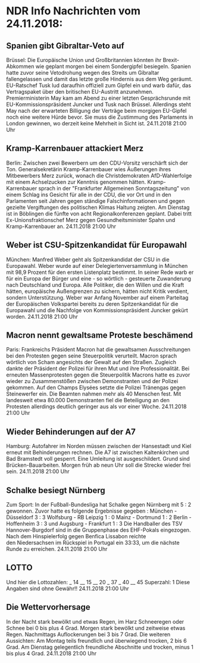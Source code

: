 # NDR Info Nachrichten vom 24.11.2018:


## Spanien gibt Gibraltar-Veto auf
Brüssel: Die Europäische Union und Großbritannien könnten ihr Brexit-Abkommen wie geplant morgen bei einem Sondergipfel besiegeln. Spanien hatte zuvor seine Vetodrohung wegen des Streits um Gibraltar fallengelassen und damit das letzte große Hindernis aus dem Weg geräumt. EU-Ratschef Tusk lud daraufhin offiziell zum Gipfel ein und warb dafür, das Vertragspaket über den britischen EU-Austritt anzunehmen. Premierministerin May kam am Abend zu einer letzten Gesprächsrunde mit EU-Kommissionspräsident Juncker und Tusk nach Brüssel. Allerdings steht May nach der erwarteten Billigung der Verträge beim morgigen EU-Gipfel noch eine weitere Hürde bevor. Sie muss die Zustimmung des Parlaments in London gewinnen, wo derzeit keine Mehrheit in Sicht ist. 24.11.2018 21:00 Uhr 

## Kramp-Karrenbauer attackiert Merz
Berlin: Zwischen zwei Bewerbern um den CDU-Vorsitz verschärft sich der Ton. Generalsekretärin Kramp-Karrenbauer wies Äußerungen ihres Mitbewerbers Merz zurück, wonach die Christdemokraten AfD-Wahlerfolge mit einem Achselzucken zur Kenntnis genommen hätten. Kramp-Karrenbauer sprach in der "Frankfurter Allgemeinen Sonntagszeitung" von einem Schlag ins Gesicht für alle in der CDU, die vor Ort und in den Parlamenten seit Jahren gegen ständige Falschinformationen und gegen gezielte Vergiftungen des politischen Klimas Haltung zeigten. Am Dienstag ist in Böblingen die fünfte von acht Regionalkonferenzen geplant. Dabei tritt Ex-Unionsfraktionschef Merz gegen Gesundheitsminister Spahn und Kramp-Karrenbauer an. 24.11.2018 21:00 Uhr 

## Weber ist CSU-Spitzenkandidat für Europawahl
München: Manfred Weber geht als Spitzenkandidat der CSU in die Europawahl. Weber wurde auf einer Delegiertenversammlung in München mit 98,9 Prozent für den ersten Listenplatz bestimmt. In seiner Rede warb er für ein Europa der Bürger und eine - so wörtlich - gesteuerte Zuwanderung nach Deutschland und Europa. Alle Politiker, die den Willen und die Kraft hätten, europäische Außengrenzen zu sichern, hätten nicht Kritik verdient, sondern Unterstützung. Weber war Anfang November auf einem Parteitag der Europäischen Volkspartei bereits zu deren Spitzenkandidat für die Europawahl und die Nachfolge von Kommissionspräsident Juncker gekürt worden. 24.11.2018 21:00 Uhr 

## Macron nennt gewaltsame Proteste beschämend
Paris: Frankreichs Präsident Macron hat die gewaltsamen Ausschreitungen bei den Protesten gegen seine Steuerpolitik verurteilt. Macron sprach wörtlich von Scham angesichts der Gewalt auf den Straßen. Zugleich dankte der Präsident der Polizei für ihren Mut und ihre Professionalität. Bei erneuten Massenprotesten gegen die Steuerpolitik Macrons hatte es zuvor wieder zu Zusammenstößen zwischen Demonstranten und der Polizei gekommen. Auf den Champs Elysées setzte die Polizei Tränengas gegen Steinewerfer ein. Die Beamten nahmen mehr als 40 Menschen fest. Mit landesweit etwa 80.000 Demonstranten fiel die Beteiligung an den Protesten allerdings deutlich geringer aus als vor einer Woche. 24.11.2018 21:00 Uhr 

## Wieder Behinderungen auf der A7
Hamburg: Autofahrer im Norden müssen zwischen der Hansestadt und Kiel erneut mit Behinderungen rechnen. Die A7 ist zwischen Kaltenkirchen und Bad Bramstedt voll gesperrt. Eine Umleitung ist ausgeschildert. Grund sind Brücken-Bauarbeiten. Morgen früh ab neun Uhr soll die Strecke wieder frei sein. 24.11.2018 21:00 Uhr 

## Schalke besiegt Nürnberg
Zum Sport: In der Fußball-Bundesliga hat Schalke gegen Nürnberg mit 5 : 2 gewonnen. Zuvor hatte es folgende Ergebnisse gegeben : München - Düsseldorf 3 : 3
Wolfsburg - RB Leipzig 1 : 0 Mainz - Dortmund 1 : 2
Berlin - Hoffenheim 3 : 3 und Augsburg - Frankfurt 1 : 3 Die Handballer des TSV Hannover-Burgdorf sind in die Gruppenphase des EHF-Pokals eingezogen. Nach dem Hinspielerfolg gegen Benfica Lissabon reichte den Niedersachsen im Rückspiel in Portugal ein 33:33, um die nächste Runde zu erreichen. 24.11.2018 21:00 Uhr 

## LOTTO
Und hier die Lottozahlen:
_ 14	__	15	__ 20	_ 37	_ 40	__	45
Superzahl:	1 Diese Angaben sind ohne Gewähr!! 24.11.2018 21:00 Uhr 

## Die Wettervorhersage
In der Nacht stark bewölkt und etwas Regen, im Harz Schneeregen oder Schnee bei 0 bis plus 4 Grad. Morgen stark bewölkt und zeitweise etwas Regen. Nachmittags Auflockerungen bei 3 bis 7 Grad. Die weiteren Aussichten: Am Montag teils freundlich und überwiegend trocken, 2 bis 6 Grad. Am Dienstag gelegentlich freundliche Abschnitte und trocken,  minus 1 bis plus 4 Grad. 24.11.2018 21:00 Uhr 
